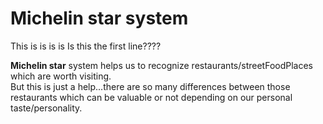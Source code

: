 # Michelin star system
This is is is is Is this the first line????

**Michelin star** system helps us to recognize restaurants/streetFoodPlaces which are worth visiting.  
But this is just a help...there are so many differences between those restaurants which can be valuable or not depending on our personal taste/personality.
